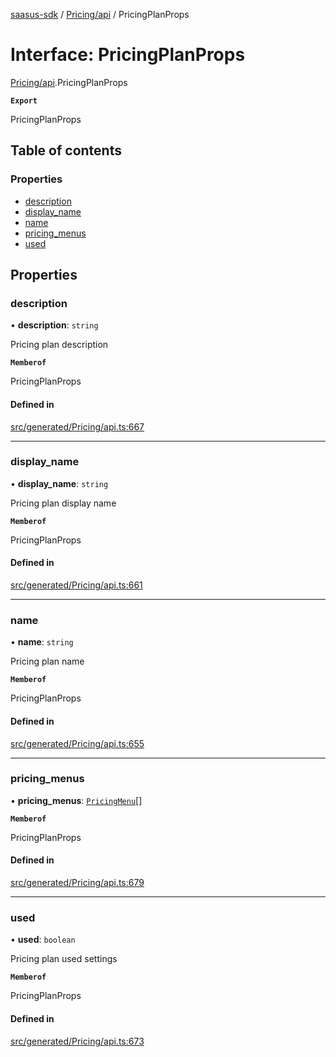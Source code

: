[saasus-sdk](../README.md) / [Pricing/api](../modules/Pricing_api.md) / PricingPlanProps

# Interface: PricingPlanProps

[Pricing/api](../modules/Pricing_api.md).PricingPlanProps

**`Export`**

PricingPlanProps

## Table of contents

### Properties

- [description](Pricing_api.PricingPlanProps.md#description)
- [display\_name](Pricing_api.PricingPlanProps.md#display_name)
- [name](Pricing_api.PricingPlanProps.md#name)
- [pricing\_menus](Pricing_api.PricingPlanProps.md#pricing_menus)
- [used](Pricing_api.PricingPlanProps.md#used)

## Properties

### description

• **description**: `string`

Pricing plan description

**`Memberof`**

PricingPlanProps

#### Defined in

[src/generated/Pricing/api.ts:667](https://github.com/saasus-platform/saasus-sdk-javascript/blob/c67ac22/src/generated/Pricing/api.ts#L667)

___

### display\_name

• **display\_name**: `string`

Pricing plan display name

**`Memberof`**

PricingPlanProps

#### Defined in

[src/generated/Pricing/api.ts:661](https://github.com/saasus-platform/saasus-sdk-javascript/blob/c67ac22/src/generated/Pricing/api.ts#L661)

___

### name

• **name**: `string`

Pricing plan name

**`Memberof`**

PricingPlanProps

#### Defined in

[src/generated/Pricing/api.ts:655](https://github.com/saasus-platform/saasus-sdk-javascript/blob/c67ac22/src/generated/Pricing/api.ts#L655)

___

### pricing\_menus

• **pricing\_menus**: [`PricingMenu`](Pricing_api.PricingMenu.md)[]

**`Memberof`**

PricingPlanProps

#### Defined in

[src/generated/Pricing/api.ts:679](https://github.com/saasus-platform/saasus-sdk-javascript/blob/c67ac22/src/generated/Pricing/api.ts#L679)

___

### used

• **used**: `boolean`

Pricing plan used settings

**`Memberof`**

PricingPlanProps

#### Defined in

[src/generated/Pricing/api.ts:673](https://github.com/saasus-platform/saasus-sdk-javascript/blob/c67ac22/src/generated/Pricing/api.ts#L673)
